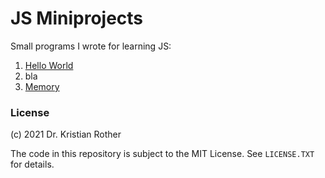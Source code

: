
# JS Miniprojects

Small programs I wrote for learning JS:

1. [Hello World](01-hello-world/hello.html)
2. bla
4. [Memory](04-memory/memory.html)


### License

(c) 2021 Dr. Kristian Rother

The code in this repository is subject to the MIT License.
See `LICENSE.TXT` for details.
